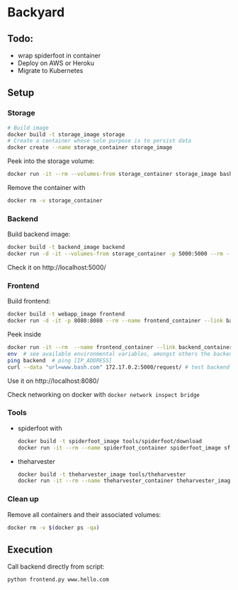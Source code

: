# Backyard


## Todo:
- wrap spiderfoot in container
- Deploy on AWS or Heroku
- Migrate to Kubernetes


## Setup

### Storage
```bash
# Build image
docker build -t storage_image storage
# Create a container whose sole purpose is to persist data
docker create --name storage_container storage_image
```

Peek into the storage volume:
```bash
docker run -it --rm --volumes-from storage_container storage_image bash
```

Remove the container with
```bash
docker rm -v storage_container
```

### Backend
Build backend image:
```bash
docker build -t backend_image backend
docker run -d -it --volumes-from storage_container -p 5000:5000 --rm --name backend_container backend_image
```
Check it on http://localhost:5000/


### Frontend
Build frontend:
```bash
docker build -t webapp_image frontend
docker run -d -it -p 8080:8080 --rm --name frontend_container --link backend_container:backend webapp_image
```

Peek inside
```bash
docker run -it --rm  --name frontend_container --link backend_container:backend webapp_image bash
env  # see available environmental variables, amongst others the backend info
ping backend  # ping [IP_ADDRESS]
curl --data "url=www.bash.com" 172.17.0.2:5000/request/ # test backend
```
Use it on http://localhost:8080/

Check networking on docker with `docker network inspect bridge`


### Tools
* spiderfoot with
  ```bash
  docker build -t spiderfoot_image tools/spiderfoot/download
  docker run -it --rm --name spiderfoot_container spiderfoot_image sfcli.py --help
  ```
* theharvester
  ```bash
  docker build -t theharvester_image tools/theharvester
  docker run -it --rm --name theharvester_container theharvester_image theharvester -d microsoft.com -b google
  ```

### Clean up
Remove all containers and their associated volumes:
```bash
docker rm -v $(docker ps -qa)
```


## Execution
Call backend directly from script:
```bash
python frontend.py www.hello.com
```
